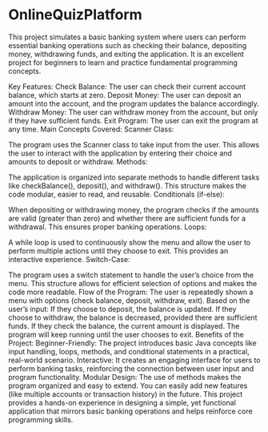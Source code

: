 # OnlineQuizPlatform

This project simulates a basic banking system where users can perform essential banking operations such as checking their balance, depositing money, withdrawing funds, and exiting the application. It is an excellent project for beginners to learn and practice fundamental programming concepts.

Key Features:
Check Balance: The user can check their current account balance, which starts at zero.
Deposit Money: The user can deposit an amount into the account, and the program updates the balance accordingly.
Withdraw Money: The user can withdraw money from the account, but only if they have sufficient funds.
Exit Program: The user can exit the program at any time.
Main Concepts Covered:
Scanner Class:

The program uses the Scanner class to take input from the user. This allows the user to interact with the application by entering their choice and amounts to deposit or withdraw.
Methods:

The application is organized into separate methods to handle different tasks like checkBalance(), deposit(), and withdraw(). This structure makes the code modular, easier to read, and reusable.
Conditionals (if-else):

When depositing or withdrawing money, the program checks if the amounts are valid (greater than zero) and whether there are sufficient funds for a withdrawal. This ensures proper banking operations.
Loops:

A while loop is used to continuously show the menu and allow the user to perform multiple actions until they choose to exit. This provides an interactive experience.
Switch-Case:

The program uses a switch statement to handle the user’s choice from the menu. This structure allows for efficient selection of options and makes the code more readable.
Flow of the Program:
The user is repeatedly shown a menu with options (check balance, deposit, withdraw, exit).
Based on the user’s input:
If they choose to deposit, the balance is updated.
If they choose to withdraw, the balance is decreased, provided there are sufficient funds.
If they check the balance, the current amount is displayed.
The program will keep running until the user chooses to exit.
Benefits of the Project:
Beginner-Friendly: The project introduces basic Java concepts like input handling, loops, methods, and conditional statements in a practical, real-world scenario.
Interactive: It creates an engaging interface for users to perform banking tasks, reinforcing the connection between user input and program functionality.
Modular Design: The use of methods makes the program organized and easy to extend. You can easily add new features (like multiple accounts or transaction history) in the future.
This project provides a hands-on experience in designing a simple, yet functional application that mirrors basic banking operations and helps reinforce core programming skills.
